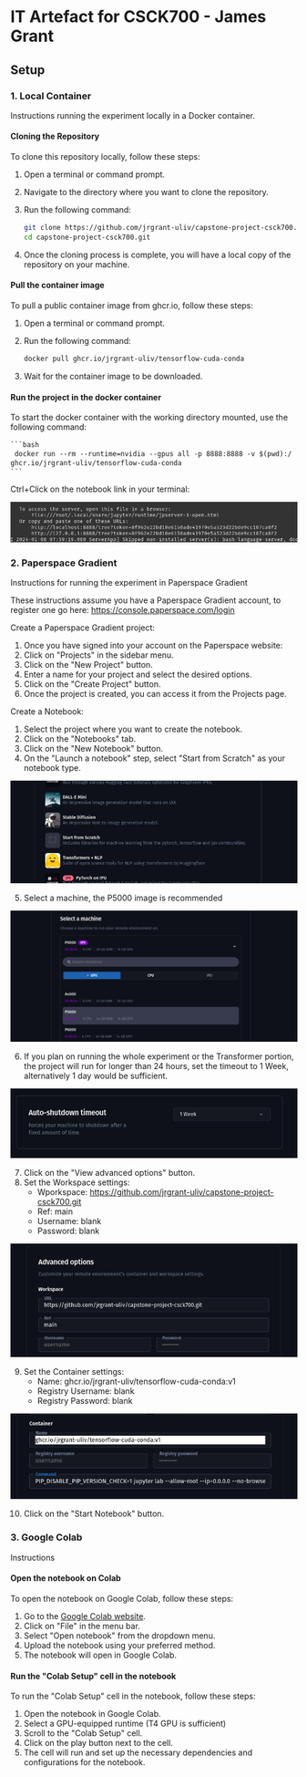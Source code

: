 # IT Artefact for CSCK700 - James Grant

## Setup

### 1. Local Container

Instructions running the experiment locally in a Docker container. 

#### Cloning the Repository

To clone this repository locally, follow these steps:

1. Open a terminal or command prompt.
2. Navigate to the directory where you want to clone the repository.
3. Run the following command:

    ```bash
    git clone https://github.com/jrgrant-uliv/capstone-project-csck700.git
    cd capstone-project-csck700.git
    ```

4. Once the cloning process is complete, you will have a local copy of the repository on your machine.

#### Pull the container image

To pull a public container image from ghcr.io, follow these steps:

1. Open a terminal or command prompt.
2. Run the following command:

    ```bash
    docker pull ghcr.io/jrgrant-uliv/tensorflow-cuda-conda
    ```

3. Wait for the container image to be downloaded.

#### Run the project in the docker container

To start the docker container with the working directory mounted, use the following command:

    ```bash
     docker run --rm --runtime=nvidia --gpus all -p 8888:8888 -v $(pwd):/ ghcr.io/jrgrant-uliv/tensorflow-cuda-conda
    ```
Ctrl+Click on the notebook link in your terminal:

![Alt text](resources/control_click_terminal.png)

### 2. Paperspace Gradient
Instructions for running the experiment in Paperspace Gradient

These instructions assume you have a Paperspace Gradient account, to register one go here: https://console.paperspace.com/login

Create a Paperspace Gradient project:

1. Once you have signed into your account on the Paperspace website:
2. Click on "Projects" in the sidebar menu.
3. Click on the "New Project" button.
4. Enter a name for your project and select the desired options.
5. Click on the "Create Project" button.
6. Once the project is created, you can access it from the Projects page.

Create a Notebook:

1. Select the project where you want to create the notebook.
2. Click on the "Notebooks" tab.
3. Click on the "New Notebook" button.
4. On the "Launch a notebook" step, select "Start from Scratch" as your notebook type.

![Alt text](resources/start-from-scratch.png)

5. Select a machine, the P5000 image is recommended

![Alt text](resources/select-a-machine.png)

6. If you plan on running the whole experiment or the Transformer portion, the project will run for longer than 24 hours, set the timeout to 1 Week, alternatively 1 day would be sufficient.

![Alt text](resources/set-timeout.png)

7. Click on the "View advanced options" button.
8. Set the Workspace settings:
    - Wporkspace: https://github.com/jrgrant-uliv/capstone-project-csck700.git
    - Ref: main
    - Username: blank
    - Password: blank

![Alt text](resources/workspace-settings.png)

9. Set the Container settings:
    - Name: ghcr.io/jrgrant-uliv/tensorflow-cuda-conda:v1
    - Registry Username: blank
    - Registry Password: blank

![Alt text](resources/container-settings.png)

10. Click on the "Start Notebook" button.


### 3. Google Colab
Instructions

#### Open the notebook on Colab

To open the notebook on Google Colab, follow these steps:

1. Go to the [Google Colab website](https://colab.research.google.com/).
2. Click on "File" in the menu bar.
3. Select "Open notebook" from the dropdown menu.
4. Upload the notebook using your preferred method.
5. The notebook will open in Google Colab.


#### Run the "Colab Setup" cell in the notebook

To run the "Colab Setup" cell in the notebook, follow these steps:

1. Open the notebook in Google Colab.
2. Select a GPU-equipped runtime (T4 GPU is sufficient)
3. Scroll to the "Colab Setup" cell.
4. Click on the play button next to the cell.
5. The cell will run and set up the necessary dependencies and configurations for the notebook.



